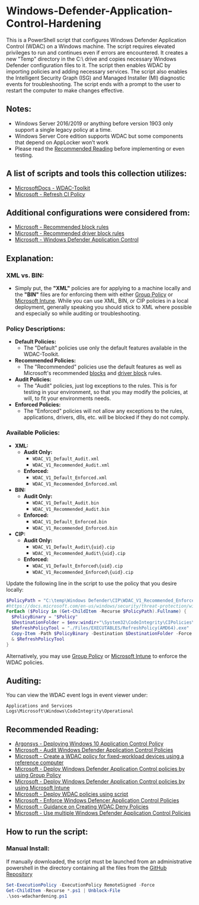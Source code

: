 # Windows-Defender-Application-Control-Hardening

This is a PowerShell script that configures Windows Defender Application Control (WDAC) on a Windows machine. The script requires elevated privileges to run and continues even if errors are encountered. It creates a new "Temp" directory in the C:\ drive and copies necessary Windows Defender configuration files to it. The script then enables WDAC by importing policies and adding necessary services. The script also enables the Intelligent Security Graph (ISG) and Managed Installer (MI) diagnostic events for troubleshooting. The script ends with a prompt to the user to restart the computer to make changes effective.

## Notes:
- Windows Server 2016/2019 or anything before version 1903 only support a single legacy policy at a time.
- Windows Server Core edition supports WDAC but some components that depend on AppLocker won’t work
- Please read the [Recommended Reading](https://github.com/simeononsecurity/Windows-Defender-Application-Control-Hardening#recommended-reading) before implementing or even testing.

## A list of scripts and tools this collection utilizes:

- [MicrosoftDocs - WDAC-Toolkit](https://github.com/MicrosoftDocs/WDAC-Toolkit)
- [Microsoft - Refresh CI Policy ](https://www.microsoft.com/en-us/download/details.aspx?id=102925)

## Additional configurations were considered from:

- [Microsoft - Recommended block rules](https://docs.microsoft.com/en-us/windows/security/threat-protection/windows-defender-application-control/microsoft-recommended-block-rules)
- [Microsoft - Recommended driver block rules](https://docs.microsoft.com/en-us/windows/security/threat-protection/windows-defender-application-control/microsoft-recommended-driver-block-rules)
- [Microsoft - Windows Defender Application Control](https://docs.microsoft.com/en-us/windows/security/threat-protection/windows-defender-application-control/windows-defender-application-control-design-guide)

## Explanation:

### XML vs. BIN:

- Simply put, the **"XML"** policies are for applying to a machine locally and the **"BIN"** files are for enforcing them with either [Group Policy](https://docs.microsoft.com/en-us/windows/security/threat-protection/windows-defender-application-control/deploy-windows-defender-application-control-policies-using-group-policy) or [Microsoft Intune](https://docs.microsoft.com/en-us/windows/security/threat-protection/windows-defender-application-control/deploy-windows-defender-application-control-policies-using-intune). While you can use XML, BIN, or CIP policies in a local deployment, generally speaking you should stick to XML where possible and especially so while auditing or troubleshooting.

### Policy Descriptions:

- **Default Policies:**
  - The "Default" policies use only the default features available in the WDAC-Toolkit.
- **Recommended Policies:**
  - The "Recommended" policies use the default features as well as Microsoft's recommended [blocks](https://docs.microsoft.com/en-us/windows/security/threat-protection/windows-defender-application-control/microsoft-recommended-block-rules) and [driver block](https://docs.microsoft.com/en-us/windows/security/threat-protection/windows-defender-application-control/microsoft-recommended-driver-block-rules) rules.
- **Audit Policies:**
  - The "Audit" policies, just log exceptions to the rules. This is for testing in your environment, so that you may modify the policies, at will, to fit your environments needs.
- **Enforced Policies:**
  - The "Enforced" policies will not allow any exceptions to the rules, applications, drivers, dlls, etc. will be blocked if they do not comply.

### Available Policies:

- **XML:**
  - **Audit Only:**
    - `WDAC_V1_Default_Audit.xml`
    - `WDAC_V1_Recommended_Audit.xml`
  - **Enforced:**
    - `WDAC_V1_Default_Enforced.xml`
    - `WDAC_V1_Recommended_Enforced.xml`
- **BIN:**
  - **Audit Only:**
    - `WDAC_V1_Default_Audit.bin`
    - `WDAC_V1_Recommended_Audit.bin`
  - **Enforced:**
    - `WDAC_V1_Default_Enforced.bin`
    - `WDAC_V1_Recommended_Enforced.bin`
- **CIP:**
  - **Audit Only:**
    - `WDAC_V1_Default_Audit\{uid}.cip`
    - `WDAC_V1_Recommended_Audit\{uid}.cip`
  - **Enforced:**
    - `WDAC_V1_Default_Enforced\{uid}.cip`
    - `WDAC_V1_Recommended_Enforced\{uid}.cip`

Update the following line in the script to use the policy that you desire locally:

```powershell
$PolicyPath = "C:\temp\Windows Defender\CIP\WDAC_V1_Recommended_Enforced\*.cip"
#https://docs.microsoft.com/en-us/windows/security/threat-protection/windows-defender-application-control/deployment/deploy-wdac-policies-with-script
ForEach ($Policy in (Get-ChildItem -Recurse $PolicyPath).Fullname) {
  $PolicyBinary = "$Policy"
  $DestinationFolder = $env:windir+"\System32\CodeIntegrity\CIPolicies\Active\"
  $RefreshPolicyTool = "./Files/EXECUTABLES/RefreshPolicy(AMD64).exe"
  Copy-Item -Path $PolicyBinary -Destination $DestinationFolder -Force
  & $RefreshPolicyTool
}
```

Alternatively, you may use [Group Policy](https://docs.microsoft.com/en-us/windows/security/threat-protection/windows-defender-application-control/deploy-windows-defender-application-control-policies-using-group-policy) or [Microsoft Intune](https://docs.microsoft.com/en-us/windows/security/threat-protection/windows-defender-application-control/deploy-windows-defender-application-control-policies-using-intune) to enforce the WDAC policies.

## Auditing:

You can view the WDAC event logs in event viewer under:

`Applications and Services Logs\Microsoft\Windows\CodeIntegrity\Operational`

## Recommended Reading:

- [Argonsys - Deploying Windows 10 Application Control Policy](https://argonsys.com/microsoft-cloud/library/deploying-windows-10-application-control-policy/)
- [Microsoft - Audit Windows Defender Application Control Policies](https://docs.microsoft.com/en-us/windows/security/threat-protection/windows-defender-application-control/audit-windows-defender-application-control-policies)
- [Microsoft - Create a WDAC policy for fixed-workload devices using a reference computer](https://docs.microsoft.com/en-us/windows/security/threat-protection/windows-defender-application-control/create-initial-default-policy)
- [Microsoft - Deploy Windows Defender Application Control policies by using Group Policy](https://docs.microsoft.com/en-us/windows/security/threat-protection/windows-defender-application-control/deploy-windows-defender-application-control-policies-using-group-policy)
- [Microsoft - Deploy Windows Defender Application Control policies by using Microsoft Intune](https://docs.microsoft.com/en-us/windows/security/threat-protection/windows-defender-application-control/deploy-windows-defender-application-control-policies-using-intune)
- [Microsoft - Deploy WDAC policies using script](https://docs.microsoft.com/en-us/windows/security/threat-protection/windows-defender-application-control/deployment/deploy-wdac-policies-with-script)
- [Microsoft - Enforce Windows Defencer Application Control Policies](https://docs.microsoft.com/en-us/windows/security/threat-protection/windows-defender-application-control/enforce-windows-defender-application-control-policies)
- [Microsoft - Guidance on Creating WDAC Deny Policies](https://docs.microsoft.com/en-us/windows/security/threat-protection/windows-defender-application-control/create-wdac-deny-policy)
- [Microsoft - Use multiple Windows Defender Application Control Policies](https://docs.microsoft.com/en-us/windows/security/threat-protection/windows-defender-application-control/deploy-multiple-windows-defender-application-control-policies)

## How to run the script:

### Manual Install:

If manually downloaded, the script must be launched from an administrative powershell in the directory containing all the files from the [GitHub Repository](https://github.com/simeononsecurity/Windows-Defender-Application-Control-Hardening/archive/main.zip)

```powershell
Set-ExecutionPolicy -ExecutionPolicy RemoteSigned -Force
Get-ChildItem -Recurse *.ps1 | Unblock-File
.\sos-wdachardening.ps1
```
